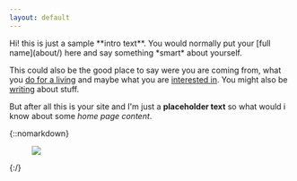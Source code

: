 ```yaml
---
layout: default
---
```


<div class="lead pretty-links">
  Hi! this is just a sample **intro text**. You would normally put your [full name](about/) here and say something *smart* about yourself.

  This could also be the good place to say were you are coming from, what you [do for a living](work/) and maybe what you are [interested in](projects/). You might also be [writing](articles/) about stuff.

  But after all this is your site and I'm just a **placeholder text** so what would i know about some *home page content*.
</div>

{::nomarkdown}
<figure class="site-profile">
    <img src="{{ site.baseurl }}/assets/img/me_pic.png">
</figure>
{:/}
